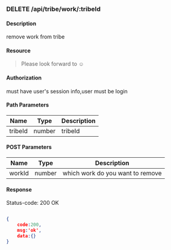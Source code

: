 ### DELETE /api/tribe/work/:tribeId

#### Description
remove work from tribe
#### Resource
 > Please look forward to ☺

#### Authorization
must have user's session info,user must be login

#### Path Parameters
|Name|Type|Description| 
|----|---|---|
| tribeId |number| tribeId| 

#### POST Parameters
|Name|Type|Description| 
|----|---|---|
| workId |number| which work do you want to remove|


#### Response
Status-code: 200 OK

```json

{   
    code:200,
    msg:'ok',
    data:{}
}
```
 